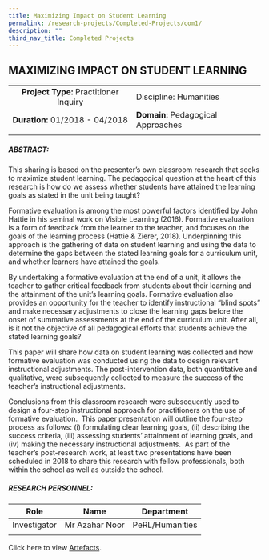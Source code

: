 ```yaml
---
title: Maximizing Impact on Student Learning
permalink: /research-projects/Completed-Projects/com1/
description: ""
third_nav_title: Completed Projects
---
```

## MAXIMIZING IMPACT ON STUDENT LEARNING

|   |   |
|:-:|---|
| **Project Type:** Practitioner Inquiry  | Discipline: Humanities  |
| **Duration:** 01/2018 - 04/2018  | **Domain:** Pedagogical Approaches  |
|   |   |

##### ABSTRACT:

This sharing is based on the presenter’s own classroom research that seeks to maximize student learning. The pedagogical question at the heart of this research is how do we assess whether students have attained the learning goals as stated in the unit being taught?

Formative evaluation is among the most powerful factors identified by John Hattie in his seminal work on Visible Learning (2016). Formative evaluation is a form of feedback from the learner to the teacher, and focuses on the goals of the learning process (Hattie & Zierer, 2018). Underpinning this approach is the gathering of data on student learning and using the data to determine the gaps between the stated learning goals for a curriculum unit, and whether learners have attained the goals.

By undertaking a formative evaluation at the end of a unit, it allows the teacher to gather critical feedback from students about their learning and the attainment of the unit’s learning goals. Formative evaluation also provides an opportunity for the teacher to identify instructional “blind spots” and make necessary adjustments to close the learning gaps before the onset of summative assessments at the end of the curriculum unit. After all, is it not the objective of all pedagogical efforts that students achieve the stated learning goals?

This paper will share how data on student learning was collected and how formative evaluation was conducted using the data to design relevant instructional adjustments. The post-intervention data, both quantitative and qualitative, were subsequently collected to measure the success of the teacher’s instructional adjustments.

Conclusions from this classroom research were subsequently used to design a four-step instructional approach for practitioners on the use of formative evaluation.  This paper presentation will outline the four-step process as follows: (i) formulating clear learning goals, (ii) describing the success criteria, (iii) assessing students’ attainment of learning goals, and (iv) making the necessary instructional adjustments.  As part of the teacher’s post-research work, at least two presentations have been scheduled in 2018 to share this research with fellow professionals, both within the school as well as outside the school.

##### RESEARCH PERSONNEL:

| Role  | Name  | Department  |
|:-:|---|---|
| Investigator  | Mr Azahar Noor  | PeRL/Humanities  |
|   |   |   |

Click here to view [Artefacts](https://drive.google.com/drive/folders/1bmRaEWkA1VQC6mntykc5luQ91eJFdk5U).